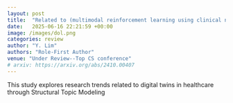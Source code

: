 ```yaml
---
layout: post
title:  "Related to (multimodal reinforcement learning using clinical notes)"
date:   2025-06-16 22:21:59 +00:00
image: /images/dol.png
categories: review
author: "Y. Lim"
authors: "Role-First Author"
venue: "Under Review--Top CS conference"
# arxiv: https://arxiv.org/abs/2410.00407
---
```

This study explores research trends related to digital twins in healthcare through Structural Topic Modeling